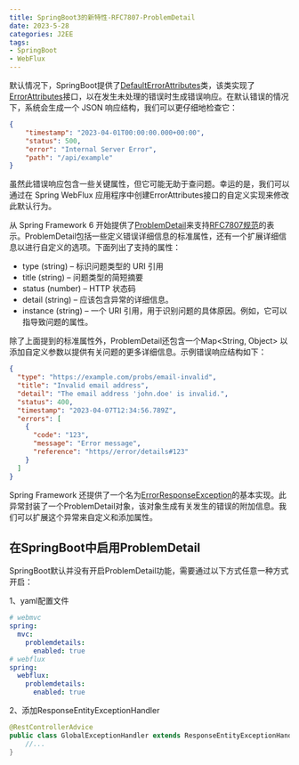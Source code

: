 ```yaml
---
title: SpringBoot3的新特性-RFC7807-ProblemDetail
date: 2023-5-28
categories: J2EE
tags: 
- SpringBoot
- WebFlux
---
```


默认情况下，SpringBoot提供了[DefaultErrorAttributes](https://docs.spring.io/spring-boot/docs/current/api/org/springframework/boot/web/servlet/error/DefaultErrorAttributes.html)类，该类实现了[ErrorAttributes](https://docs.spring.io/spring-boot/docs/current/api/org/springframework/boot/web/servlet/error/ErrorAttributes.html)接口，以在发生未处理的错误时生成错误响应。在默认错误的情况下，系统会生成一个 JSON 响应结构，我们可以更仔细地检查它：
```json
{
    "timestamp": "2023-04-01T00:00:00.000+00:00",
    "status": 500,
    "error": "Internal Server Error",
    "path": "/api/example"
}
```

虽然此错误响应包含一些关键属性，但它可能无助于查问题。幸运的是，我们可以通过在 Spring WebFlux 应用程序中创建ErrorAttributes接口的自定义实现来修改此默认行为。

从 Spring Framework 6 开始提供了[ProblemDetail](https://docs.spring.io/spring-framework/docs/6.0.7/reference/html/web.html#mvc-ann-rest-exceptions)来支持[RFC7807规范](https://www.rfc-editor.org/rfc/rfc7807.html)的表示。ProblemDetail包括一些定义错误详细信息的标准属性，还有一个扩展详细信息以进行自定义的选项。下面列出了支持的属性：

* type (string) – 标识问题类型的 URI 引用
* title (string) – 问题类型的简短摘要
* status (number) – HTTP 状态码
* detail (string) – 应该包含异常的详细信息。
* instance (string) – 一个 URI 引用，用于识别问题的具体原因。例如，它可以指导致问题的属性。

除了上面提到的标准属性外，ProblemDetail还包含一个Map<String, Object> 以添加自定义参数以提供有关问题的更多详细信息。示例错误响应结构如下：

```json
{
  "type": "https://example.com/probs/email-invalid",
  "title": "Invalid email address",
  "detail": "The email address 'john.doe' is invalid.",
  "status": 400,
  "timestamp": "2023-04-07T12:34:56.789Z",
  "errors": [
    {
      "code": "123",
      "message": "Error message",
      "reference": "https//error/details#123"
    }
  ]
}
```

Spring Framework 还提供了一个名为[ErrorResponseException](https://docs.spring.io/spring-framework/docs/current/javadoc-api//org/springframework/web/ErrorResponseException.html)的基本实现。此异常封装了一个ProblemDetail对象，该对象生成有关发生的错误的附加信息。我们可以扩展这个异常来自定义和添加属性。

## 在SpringBoot中启用ProblemDetail

SpringBoot默认并没有开启ProblemDetail功能，需要通过以下方式任意一种方式开启：

1、yaml配置文件

```yaml
# webmvc
spring:
  mvc:
    problemdetails:
      enabled: true
# webflux
spring:
  webflux:
    problemdetails:
      enabled: true
```

2、添加ResponseEntityExceptionHandler

```java
@RestControllerAdvice
public class GlobalExceptionHandler extends ResponseEntityExceptionHandler {
    //...
}
```

